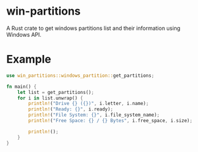 # win-partitions

A Rust crate to get windows partitions list and their information using Windows API.

# Example

```rust
use win_partitions::windows_partition::get_partitions;

fn main() {
    let list = get_partitions();
    for i in list.unwrap() {
        println!("Drive {} ({})", i.letter, i.name);
        println!("Ready: {}", i.ready);
        println!("File System: {}", i.file_system_name);
        println!("Free Space: {} / {} Bytes", i.free_space, i.size);

        println!();
    }
}
```
